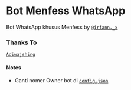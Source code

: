 # Bot Menfess WhatsApp
Bot WhatsApp khusus Menfess by [`@irfann._x`](https://instagram.com/irfann._x)

### Thanks To
[`Adiwajshing`](https://github.com/adiwajshing)

#### Notes
* Ganti nomer Owner bot di [`config.json`](config.json)
